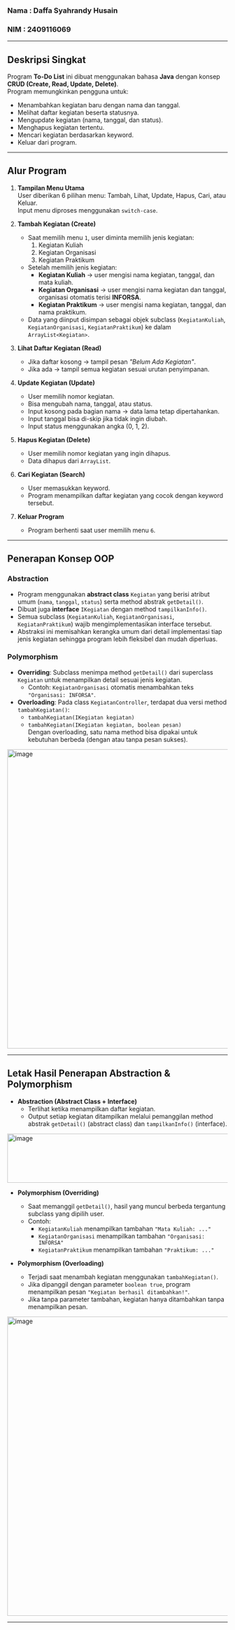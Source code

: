 ### Nama  : Daffa Syahrandy Husain
### NIM   : 2409116069
---

## Deskripsi Singkat
Program **To-Do List** ini dibuat menggunakan bahasa **Java** dengan konsep **CRUD (Create, Read, Update, Delete)**.  
Program memungkinkan pengguna untuk:
- Menambahkan kegiatan baru dengan nama dan tanggal.
- Melihat daftar kegiatan beserta statusnya.
- Mengupdate kegiatan (nama, tanggal, dan status).
- Menghapus kegiatan tertentu.
- Mencari kegiatan berdasarkan keyword.
- Keluar dari program.

---

## Alur Program

1. **Tampilan Menu Utama**  
   User diberikan 6 pilihan menu: Tambah, Lihat, Update, Hapus, Cari, atau Keluar.  
   Input menu diproses menggunakan `switch-case`.

2. **Tambah Kegiatan (Create)**  
   - Saat memilih menu `1`, user diminta memilih jenis kegiatan:  
     1. Kegiatan Kuliah  
     2. Kegiatan Organisasi  
     3. Kegiatan Praktikum  
   - Setelah memilih jenis kegiatan:  
     - **Kegiatan Kuliah** → user mengisi nama kegiatan, tanggal, dan mata kuliah.  
     - **Kegiatan Organisasi** → user mengisi nama kegiatan dan tanggal, organisasi otomatis terisi **INFORSA**.  
     - **Kegiatan Praktikum** → user mengisi nama kegiatan, tanggal, dan nama praktikum.  
   - Data yang diinput disimpan sebagai objek subclass (`KegiatanKuliah`, `KegiatanOrganisasi`, `KegiatanPraktikum`) ke dalam `ArrayList<Kegiatan>`.

3. **Lihat Daftar Kegiatan (Read)**  
   - Jika daftar kosong → tampil pesan *"Belum Ada Kegiatan"*.  
   - Jika ada → tampil semua kegiatan sesuai urutan penyimpanan.  

4. **Update Kegiatan (Update)**  
   - User memilih nomor kegiatan.  
   - Bisa mengubah nama, tanggal, atau status.  
   - Input kosong pada bagian nama → data lama tetap dipertahankan.  
   - Input tanggal bisa di-skip jika tidak ingin diubah.  
   - Input status menggunakan angka (0, 1, 2).  

5. **Hapus Kegiatan (Delete)**  
   - User memilih nomor kegiatan yang ingin dihapus.  
   - Data dihapus dari `ArrayList`.  

6. **Cari Kegiatan (Search)**  
   - User memasukkan keyword.  
   - Program menampilkan daftar kegiatan yang cocok dengan keyword tersebut.  

7. **Keluar Program**  
   - Program berhenti saat user memilih menu `6`.  

---

## Penerapan Konsep OOP

### Abstraction  
- Program menggunakan **abstract class** `Kegiatan` yang berisi atribut umum (`nama`, `tanggal`, `status`) serta method abstrak `getDetail()`.  
- Dibuat juga **interface** `IKegiatan` dengan method `tampilkanInfo()`.  
- Semua subclass (`KegiatanKuliah`, `KegiatanOrganisasi`, `KegiatanPraktikum`) wajib mengimplementasikan interface tersebut.  
- Abstraksi ini memisahkan kerangka umum dari detail implementasi tiap jenis kegiatan sehingga program lebih fleksibel dan mudah diperluas.  

### Polymorphism  
- **Overriding**: Subclass menimpa method `getDetail()` dari superclass `Kegiatan` untuk menampilkan detail sesuai jenis kegiatan.  
  - Contoh: `KegiatanOrganisasi` otomatis menambahkan teks `"Organisasi: INFORSA"`.  
- **Overloading**: Pada class `KegiatanController`, terdapat dua versi method `tambahKegiatan()`:  
  - `tambahKegiatan(IKegiatan kegiatan)`  
  - `tambahKegiatan(IKegiatan kegiatan, boolean pesan)`  
  Dengan overloading, satu nama method bisa dipakai untuk kebutuhan berbeda (dengan atau tanpa pesan sukses).

<img width="739" height="682" alt="image" src="https://github.com/user-attachments/assets/817eb1cc-d414-4c0f-b0f3-4d0ae852684c" />

---

## Letak Hasil Penerapan Abstraction & Polymorphism

- **Abstraction (Abstract Class + Interface)**  
  - Terlihat ketika menampilkan daftar kegiatan.  
  - Output setiap kegiatan ditampilkan melalui pemanggilan method abstrak `getDetail()` (abstract class) dan `tampilkanInfo()` (interface).  

<img width="1070" height="112" alt="image" src="https://github.com/user-attachments/assets/8e400d4a-9fd4-4c64-b29b-9f1dd8855311" />

- **Polymorphism (Overriding)**  
  - Saat memanggil `getDetail()`, hasil yang muncul berbeda tergantung subclass yang dipilih user.  
  - Contoh:  
    - `KegiatanKuliah` menampilkan tambahan `"Mata Kuliah: ..."`  
    - `KegiatanOrganisasi` menampilkan tambahan `"Organisasi: INFORSA"`  
    - `KegiatanPraktikum` menampilkan tambahan `"Praktikum: ..."`

- **Polymorphism (Overloading)**  
  - Terjadi saat menambah kegiatan menggunakan `tambahKegiatan()`.  
  - Jika dipanggil dengan parameter `boolean true`, program menampilkan pesan `"Kegiatan berhasil ditambahkan!"`.  
  - Jika tanpa parameter tambahan, kegiatan hanya ditambahkan tanpa menampilkan pesan.  

<img width="739" height="682" alt="image" src="https://github.com/user-attachments/assets/4276c88f-b3a2-404e-8fe3-149d3b3d507e" />

---
